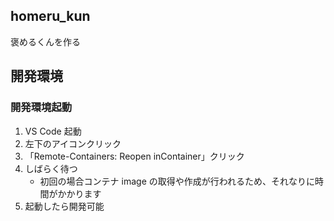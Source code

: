 ## homeru_kun

褒めるくんを作る

## 開発環境

### 開発環境起動

1. VS Code 起動
2. 左下のアイコンクリック
3. 「Remote-Containers: Reopen inContainer」クリック
4. しばらく待つ
   - 初回の場合コンテナ image の取得や作成が行われるため、それなりに時間がかかります
5. 起動したら開発可能
